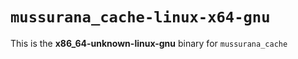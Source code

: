 # `mussurana_cache-linux-x64-gnu`

This is the **x86_64-unknown-linux-gnu** binary for `mussurana_cache`
